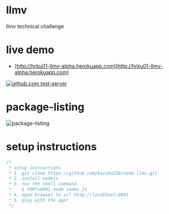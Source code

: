 llmv
====
llmv technical challenge

# live demo
- [http://hrku01-llmv-alpha.herokuapp.com](http://hrku01-llmv-alpha.herokuapp.com)

[![github.com test-server](https://kaizhu256.github.io/node-llmv/screen-capture.png)](http://hrku01-llmv-alpha.herokuapp.com)

# package-listing
![package-listing](https://kaizhu256.github.io/node-llmv/package-listing.png)

# setup instructions
```javascript
/*
 * setup instructions
 * 1. git clone https://github.com/kaizhu256/node-llmv.git
 * 2. install nodejs
 * 3. run the shell command
 *    $ PORT=8081 node index.js
 * 4. open browser to url http://localhost:8081
 * 5. play with the app!
 */
```
